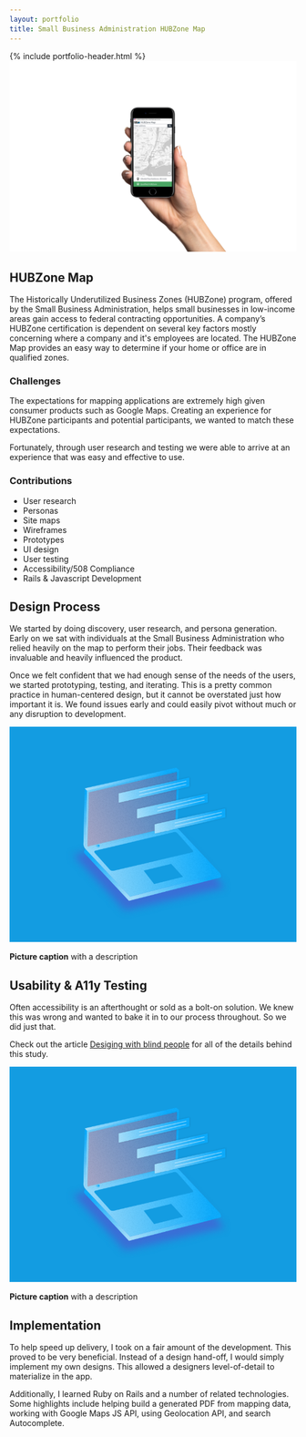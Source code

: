 ```yaml
---
layout: portfolio
title: Small Business Administration HUBZone Map
---
```

<div class="portfolio-item">
  <section>
  {% include portfolio-header.html %}
    <img src="/assets/img/portfolio/hubzone-map-iphone.png" alt="" class="thumb">
    <h1>HUBZone Map</h1>
    <p>The Historically Underutilized Business Zones (HUBZone) program, offered by the Small Business Administration, helps small businesses in low-income areas gain access to federal contracting opportunities. A company’s HUBZone certification is dependent on several key factors mostly concerning where a company and it's employees are located. The HUBZone Map provides an easy way to determine if your home or office are in qualified zones.</p>
    <div class="challenges">
      <div class="column--heavy">
        <h3>Challenges</h3>
        <p>The expectations for mapping applications are extremely high given consumer products such as Google Maps. Creating an experience for HUBZone participants and potential participants, we wanted to match these expectations.</p>
        <p>Fortunately, through user research and testing we were able to arrive at an experience that was easy and effective to use.</p>
      </div>
      <div>
        <h3>Contributions</h3>
        <ul>
          <li>User research</li>
          <li>Personas</li>
          <li>Site maps</li>
          <li>Wireframes</li>
          <li>Prototypes</li>
          <li>UI design</li>
          <li>User testing</li>
          <li>Accessibility/508 Compliance</li>
          <li>Rails & Javascript Development</li>
        </ul>
      </div>
    </div>
  </section>
  <section>
    <h2>Design Process</h2>
    <p>We started by doing discovery, user research, and persona generation. Early on we sat with individuals at the Small Business Administration who relied heavily on the map to perform their jobs. Their feedback was invaluable and heavily influenced the product.</p>
    <p>Once we felt confident that we had enough sense of the needs of the users, we started prototyping, testing, and iterating. This is a pretty common practice in human-centered design, but it cannot be overstated just how important it is. We found issues early and could easily pivot without much or any disruption to development.</p>
    <img src="/assets/img/portfolio/placeholder.png" alt="">
    <p class="picture-caption"><strong>Picture caption</strong> with a description</p>
  </section>
  <section>
    <h2>Usability & A11y Testing</h2>
    <p>Often accessibility is an afterthought or sold as a bolt-on solution. We knew this was wrong and wanted to bake it in to our process throughout. So we did just that. </p>
    <p>Check out the article <a href="#">Desiging with blind people</a> for all of the details behind this study.</p>
    <img src="/assets/img/portfolio/placeholder.png" alt="">
    <p class="picture-caption"><strong>Picture caption</strong> with a description</p>
  </section>
  <section>
    <h2>Implementation</h2>
    <p>To help speed up delivery, I took on a fair amount of the development. This proved to be very beneficial. Instead of a design hand-off, I would simply implement my own designs. This allowed a designers level-of-detail to materialize in the app.</p>
    <p>Additionally, I learned Ruby on Rails and a number of related technologies. Some highlights include helping build a generated PDF from mapping data, working with Google Maps JS API, using Geolocation API, and search Autocomplete.</p>
  </section>
</div>
